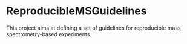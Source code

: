 # ReproducibleMSGuidelines
This project aims at defining a set of guidelines for reproducible mass spectrometry-based experiments.
